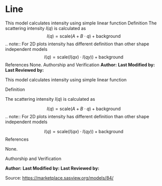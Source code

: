 # Line

This model calculates intensity using simple linear function Definition The scattering intensity $I(q)$ is calculated as $$  I(q) = \text{scale} (A + B \cdot q) + \text{background} $$ .. note::     For 2D plots intensity has different definition than other shape     independent models $$  I(q) = \text{scale} (I(qx) \cdot I(qy)) + \text{background} $$ References None. Authorship and Verification **Author:** **Last Modified by:** **Last Reviewed by:**

This model calculates intensity using simple linear function

Definition

The scattering intensity $I(q)$ is calculated as

$$  I(q) = \text{scale} (A + B \cdot q) + \text{background} $$ .. note::     For 2D plots intensity has different definition than other shape     independent models

$$  I(q) = \text{scale} (I(qx) \cdot I(qy)) + \text{background} $$ References

None.

Authorship and Verification

**Author:** **Last Modified by:** **Last Reviewed by:**

Source: https://marketplace.sasview.org/models/84/
